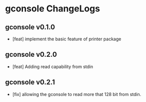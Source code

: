 # gconsole ChangeLogs

## gconsole v0.1.0
* [feat] implement the basic feature of printer package
  
## gconsole v0.2.0
* [feat] Adding read capability from stdin

## gconsole v0.2.1
* [fix] allowing the gconsole to read more that 128 bit from stdin.